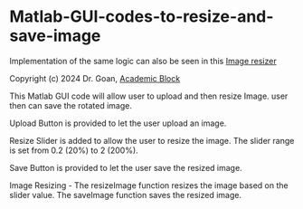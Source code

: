 # Matlab-GUI-codes-to-resize-and-save-image
Implementation of the same logic can also be seen in this <a href="https://www.academicblock.com/technology/web-tools/image-resizer">Image resizer</a>

Copyright (c) 2024 Dr. Goan, <a href="https://www.academicblock.com/">Academic Block</a>


This Matlab GUI code will allow user to upload and then resize Image. user then can save the rotated image.



Upload Button is provided to let the user upload an image.

Resize Slider is added to allow the user to resize the image. The slider range is set from 0.2 (20%) to 2 (200%).

Save Button is provided to let the user save the resized image.

Image Resizing -  The resizeImage function resizes the image based on the slider value. The saveImage function saves the resized image.
